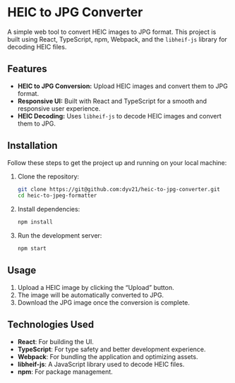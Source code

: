 # HEIC to JPG Converter

A simple web tool to convert HEIC images to JPG format. This project is built using React, TypeScript, npm, Webpack, and the `libheif-js` library for decoding HEIC files.

## Features

- **HEIC to JPG Conversion:** Upload HEIC images and convert them to JPG format.
- **Responsive UI:** Built with React and TypeScript for a smooth and responsive user experience.
- **HEIC Decoding:** Uses `libheif-js` to decode HEIC images and convert them to JPG.

## Installation

Follow these steps to get the project up and running on your local machine:

1. Clone the repository:
   ```bash
   git clone https://git@github.com:dyv21/heic-to-jpg-converter.git
   cd heic-to-jpeg-formatter
2. Install dependencies:
    ``` bash
    npm install
2. Run the development server:
    ``` bash
    npm start
## Usage
1.	Upload a HEIC image by clicking the “Upload” button.
2.  The image will be automatically converted to JPG.
3.	Download the JPG image once the conversion is complete.

## Technologies Used
-	**React**: For building the UI.
-	**TypeScript**: For type safety and better development experience.
-	**Webpack**: For bundling the application and optimizing assets.
-	**libheif-js**: A JavaScript library used to decode HEIC files.
-	**npm**: For package management.
